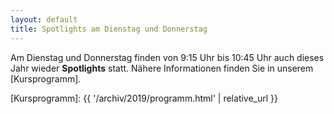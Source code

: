 ```yaml
---
layout: default 
title: Spotlights am Dienstag und Donnerstag
---
```



Am Dienstag und Donnerstag finden von 9:15 Uhr bis 10:45 Uhr auch dieses Jahr
wieder **Spotlights** statt. Nähere Informationen finden Sie in
unserem [Kursprogramm].

[Kursprogramm]: {{ '/archiv/2019/programm.html' | relative_url }}
